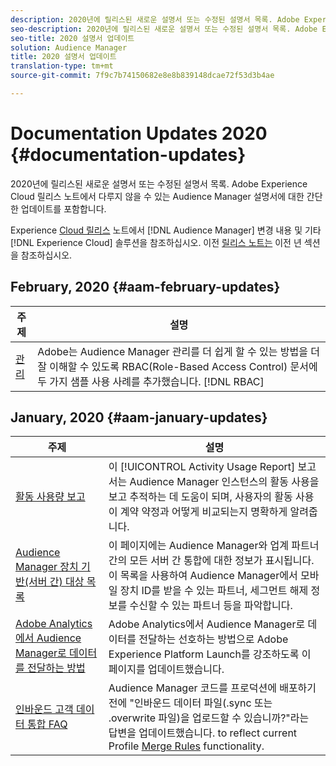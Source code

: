 ```yaml
---
description: 2020년에 릴리스된 새로운 설명서 또는 수정된 설명서 목록. Adobe Experience Cloud 릴리스 노트에서 다루지 않을 수 있는 Audience Manager 설명서에 대한 간단한 업데이트를 포함합니다.
seo-description: 2020년에 릴리스된 새로운 설명서 또는 수정된 설명서 목록. Adobe Experience Cloud 릴리스 노트에서 다루지 않을 수 있는 Audience Manager 설명서에 대한 간단한 업데이트를 포함합니다.
seo-title: 2020 설명서 업데이트
solution: Audience Manager
title: 2020 설명서 업데이트
translation-type: tm+mt
source-git-commit: 7f9c7b74150682e8e8b839148dcae72f53d3b4ae

---
```



# Documentation Updates 2020 {#documentation-updates}

2020년에 릴리스된 새로운 설명서 또는 수정된 설명서 목록. Adobe Experience Cloud 릴리스 노트에서 다루지 않을 수 있는 Audience Manager 설명서에 대한 간단한 업데이트를 포함합니다.

Experience [Cloud 릴리스](https://marketing.adobe.com/resources/help/en_US/whatsnew/) 노트에서 [!DNL Audience Manager] 변경 내용 및 기타 [!DNL Experience Cloud] 솔루션을 참조하십시오. 이전 [릴리스 노트는](../docs-updates/docs-2019.md) 이전 년 섹션을 참조하십시오.

## February, 2020 {#aam-february-updates}

| 주제 | 설명 |
|---- |----|
| [관리](../features/administration/administration-overview.md#use-cases) | Adobe는 Audience Manager 관리를 더 쉽게 할 수 있는 방법을 더 잘 이해할 수 있도록 RBAC(Role-Based Access Control) 문서에 두 가지 샘플 사용 사례를 추가했습니다. [!DNL RBAC] |

## January, 2020 {#aam-january-updates}

| 주제 | 설명 |
|--- |----|
| [활동 사용량 보고](../features/administration/activity-usage-reporting.md) | 이 [!UICONTROL Activity Usage Report] 보고서는 Audience Manager 인스턴스의 활동 사용을 보고 추적하는 데 도움이 되며, 사용자의 활동 사용이 계약 약정과 어떻게 비교되는지 명확하게 알려줍니다. |
| [Audience Manager 장치 기반(서버 간) 대상 목록](/help/using/features/destinations/device-based-destinations-list.md) | 이 페이지에는 Audience Manager와 업계 파트너 간의 모든 서버 간 통합에 대한 정보가 표시됩니다. 이 목록을 사용하여 Audience Manager에서 모바일 장치 ID를 받을 수 있는 파트너, 세그먼트 해제 정보를 수신할 수 있는 파트너 등을 파악합니다. |
| [Adobe Analytics에서 Audience Manager로 데이터를 전달하는 방법](../integration/integration-other-solutions/audience-management-module.md) | Adobe Analytics에서 Audience Manager로 데이터를 전달하는 선호하는 방법으로 Adobe Experience Platform Launch를 강조하도록 이 페이지를 업데이트했습니다. |
| [인바운드 고객 데이터 통합 FAQ](/help/using/faq/faq-inbound-data-ingestion.md) | Audience Manager 코드를 프로덕션에 배포하기 전에 &quot;인바운드 데이터 파일(.sync 또는 .overwrite 파일)을 업로드할 수 있습니까?&quot;라는 답변을 업데이트했습니다. to reflect current Profile [Merge Rules](/help/using/features/profile-merge-rules/merge-rule-targeting-options.md) functionality. |
